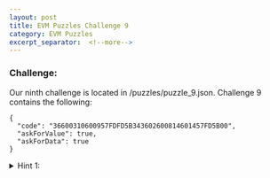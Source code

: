 ```yaml
---
layout: post
title: EVM Puzzles Challenge 9
category: EVM Puzzles
excerpt_separator:  <!--more-->
---
```


### Challenge:
Our ninth challenge is located in /puzzles/puzzle_9.json. Challenge 9 contains the following:
```
{
  "code": "36600310600957FDFD5B343602600814601457FD5B00",
  "askForValue": true,
  "askForData": true
}
```

<details>
<summary> Hint 1:</summary>
<br>
<div markdown="1">
```
The corresponding EVM opcodes are:

CALLDATASIZE	
PUSH1	03
LT	
PUSH1	09
JUMPI	
REVERT	
REVERT	
JUMPDEST	
CALLVALUE	
CALLDATASIZE	
MUL	
PUSH1	08
EQ	
PUSH1	14
JUMPI	
REVERT	
JUMPDEST	
STOP

```
</div>
</details>


<details>
<summary> Hint 2:</summary>
<br>
<div markdown="1">
```
We have 2 new opcodes here: LT and MUL.

LT checks that the value on the top of the stack
is less than the value directly below it on the stack.
It will place the result (1 for true or 0 for false)
on the top of the stack.

MUL multiplies the two values on the top of the stack
and places the result on top of the stack.

What should our calldata and msg.value be so that
we can pass both comparison checks and jump over all
of the REVERT opcodes?
```
</div>
</details>


<details>
<summary> Hint 3:</summary>
<br>
<div markdown="1">
```
Remember, CALLDATASIZE places the size of call data in bytes on the 
stack and CALLVALUE places the call value directly on the stack.

```
</div>
</details>


<details>
<summary> Solution:</summary>
<br>
<div markdown="1">
``` 
This one is pretty straightforward. We can see that we need our calldata
to be greater than 3 as we want the LT comparison to be true.

The second check we need to pass is we want our calldata * call value
to be equal to 8.

A solution to this is any 4 bytes of calldata and 2 wei for our call value.

Solution: 
calldata: 0xFFFFFFFF     call value: 2

```
</div>
</details>